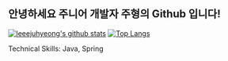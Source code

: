 ## 안녕하세요 주니어 개발자 주형의 Github 입니다!

[![leeejuhyeong's github stats](https://github-readme-stats.vercel.app/api?username=leeejuhyeong&theme=graywhite)](https://github.com/anuraghazra/github-readme-stats)
[![Top Langs](https://github-readme-stats.vercel.app/api/top-langs/?username=leeejuhyeong&theme=graywhite)](https://github.com/anuraghazra/github-readme-stats)

Technical Skills: Java, Spring
